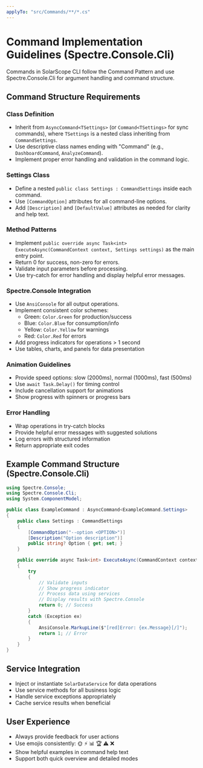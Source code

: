 ```yaml
---
applyTo: "src/Commands/**/*.cs"
---
```


# Command Implementation Guidelines (Spectre.Console.Cli)

Commands in SolarScope CLI follow the Command Pattern and use Spectre.Console.Cli for argument handling and command structure.

## Command Structure Requirements

### Class Definition
- Inherit from `AsyncCommand<TSettings>` (or `Command<TSettings>` for sync commands), where `TSettings` is a nested class inheriting from `CommandSettings`.
- Use descriptive class names ending with "Command" (e.g., `DashboardCommand`, `AnalyzeCommand`).
- Implement proper error handling and validation in the command logic.

### Settings Class
- Define a nested `public class Settings : CommandSettings` inside each command.
- Use `[CommandOption]` attributes for all command-line options.
- Add `[Description]` and `[DefaultValue]` attributes as needed for clarity and help text.

### Method Patterns
- Implement `public override async Task<int> ExecuteAsync(CommandContext context, Settings settings)` as the main entry point.
- Return 0 for success, non-zero for errors.
- Validate input parameters before processing.
- Use try-catch for error handling and display helpful error messages.

### Spectre.Console Integration
- Use `AnsiConsole` for all output operations.
- Implement consistent color schemes:
  - Green: `Color.Green` for production/success
  - Blue: `Color.Blue` for consumption/info
  - Yellow: `Color.Yellow` for warnings
  - Red: `Color.Red` for errors
- Add progress indicators for operations > 1 second
- Use tables, charts, and panels for data presentation

### Animation Guidelines
- Provide speed options: slow (2000ms), normal (1000ms), fast (500ms)
- Use `await Task.Delay()` for timing control
- Include cancellation support for animations
- Show progress with spinners or progress bars

### Error Handling
- Wrap operations in try-catch blocks
- Provide helpful error messages with suggested solutions
- Log errors with structured information
- Return appropriate exit codes

## Example Command Structure (Spectre.Console.Cli)

```csharp
using Spectre.Console;
using Spectre.Console.Cli;
using System.ComponentModel;

public class ExampleCommand : AsyncCommand<ExampleCommand.Settings>
{
    public class Settings : CommandSettings
    {
        [CommandOption("--option <OPTION>")]
        [Description("Option description")]
        public string? Option { get; set; }
    }

    public override async Task<int> ExecuteAsync(CommandContext context, Settings settings)
    {
        try
        {
            // Validate inputs
            // Show progress indicator
            // Process data using services
            // Display results with Spectre.Console
            return 0; // Success
        }
        catch (Exception ex)
        {
            AnsiConsole.MarkupLine($"[red]Error: {ex.Message}[/]");
            return 1; // Error
        }
    }
}
```

## Service Integration
- Inject or instantiate `SolarDataService` for data operations
- Use service methods for all business logic
- Handle service exceptions appropriately
- Cache service results when beneficial

## User Experience
- Always provide feedback for user actions
- Use emojis consistently: 🌞 ⚡ 📊 🏆 ⚠️ ❌
- Show helpful examples in command help text
- Support both quick overview and detailed modes
